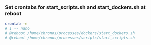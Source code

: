 ### Set crontabs for start_scripts.sh and start_dockers.sh at reboot

```bash
crontab -e
# 1 -- nano
# @reboot /home/chronos/processes/dockers/start_dockers.sh
# @reboot /home/chronos/processes/scripts/start_scripts.sh
